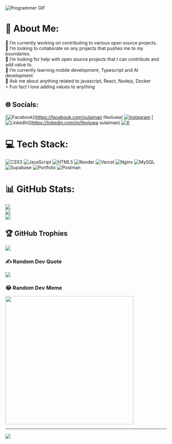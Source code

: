
![Programmer GIF](https://granroyalleigarape.com.br/wp-content/uploads/2021/05/programmer.gif)
# 💫 About Me:
🔭 I’m currently working on contributing to various open source projects.<br>👯 I’m looking to collaborate on any projects that pushes me to my boundaries.<br>🤝 I’m looking for help with open source projects that I can contribute and add value to.<br>🌱 I’m currently learning mobile development, Typescript and AI development<br>💬 Ask me about anything related to javascript, React, Nodejs, Docker<br>⚡ Fun fact I love adding values to anything


## 🌐 Socials:
[![Facebook](https://img.shields.io/badge/Facebook-%231877F2.svg?logo=Facebook&logoColor=white)](https://facebook.com/sulaiman ifeoluwa) [![Instagram](https://img.shields.io/badge/Instagram-%23E4405F.svg?logo=Instagram&logoColor=white)](https://instagram.com/ifeoluwasulaiman30) [![LinkedIn](https://img.shields.io/badge/LinkedIn-%230077B5.svg?logo=linkedin&logoColor=white)](https://linkedin.com/in/ifeoluwa sulaiman) [![X](https://img.shields.io/badge/X-black.svg?logo=X&logoColor=white)](https://x.com/Sulaiman_ife) 

# 💻 Tech Stack:
![CSS3](https://img.shields.io/badge/css3-%231572B6.svg?style=for-the-badge&logo=css3&logoColor=white) ![JavaScript](https://img.shields.io/badge/javascript-%23323330.svg?style=for-the-badge&logo=javascript&logoColor=%23F7DF1E) ![HTML5](https://img.shields.io/badge/html5-%23E34F26.svg?style=for-the-badge&logo=html5&logoColor=white) ![Render](https://img.shields.io/badge/Render-%46E3B7.svg?style=for-the-badge&logo=render&logoColor=white) ![Vercel](https://img.shields.io/badge/vercel-%23000000.svg?style=for-the-badge&logo=vercel&logoColor=white) ![Nginx](https://img.shields.io/badge/nginx-%23009639.svg?style=for-the-badge&logo=nginx&logoColor=white) ![MySQL](https://img.shields.io/badge/mysql-%2300000f.svg?style=for-the-badge&logo=mysql&logoColor=white) ![Supabase](https://img.shields.io/badge/Supabase-3ECF8E?style=for-the-badge&logo=supabase&logoColor=white) ![Portfolio](https://img.shields.io/badge/Portfolio-%23000000.svg?style=for-the-badge&logo=firefox&logoColor=#FF7139) ![Postman](https://img.shields.io/badge/Postman-FF6C37?style=for-the-badge&logo=postman&logoColor=white)
# 📊 GitHub Stats:
![](https://github-readme-stats.vercel.app/api?username=DOOMSDAY101&theme=dark&hide_border=false&include_all_commits=true&count_private=true)<br/>
![](https://github-readme-streak-stats.herokuapp.com/?user=DOOMSDAY101&theme=dark&hide_border=false)<br/>
![](https://github-readme-stats.vercel.app/api/top-langs/?username=DOOMSDAY101&theme=dark&hide_border=false&include_all_commits=true&count_private=true&layout=compact)

## 🏆 GitHub Trophies
![](https://github-profile-trophy.vercel.app/?username=DOOMSDAY101&theme=onedark&no-frame=false&no-bg=true&margin-w=4)

### ✍️ Random Dev Quote
![](https://quotes-github-readme.vercel.app/api?type=horizontal&theme=radical)

### 😂 Random Dev Meme
<img src='https://randommeme-five.vercel.app/' style="height: 400px;"/>

---
[![](https://visitcount.itsvg.in/api?id=DOOMSDAY101&icon=0&color=0)](https://visitcount.itsvg.in)

<!-- Proudly created with GPRM ( https://gprm.itsvg.in ) -->
